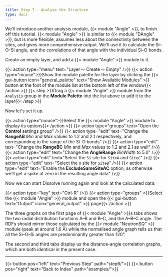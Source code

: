 ```yaml
---
title: Step 7 - Analyse the Structure
type: docs
---
```



We'll introduce another analysis module, {{< module "Angle" >}}, to finish off this tutorial. {{< module "Angle" >}} is similar to {{< module "DAngle" >}}, but is more flexible, assumes less about the connectivity between the sites, and gives more comprehensive output. We'll use it to calculate the Si&ndash;O&ndash;Si angle, and the correlations of that angle with the individual Si&ndash;O bonds.

Create an empty layer, and add a {{< module "Angle" >}} module to it.

{{< action type="menu" text="Layer &#8680; Create &#8680; Empty" />}}
{{< action type="mouse">}}Show the module palette for the layer by clicking the {{< gui-button icon="general_palette" text="Show Available Modules" >}} button at the foot of the module list at the bottom left of the window{{< /action >}}
{{< step >}}Drag a {{< module "Angle" >}} module from the `Analysis` group in the **Module Palette** into the list above to add it to the layer{{< /step >}}

Now let's set it up.

{{< action type="mouse">}}Select the {{< module "Angle" >}} module to display its options{{< /action >}}
{{< action type="groups" text="Open the **Control** settings group" />}}
{{< action type="edit" text="Change the **RangeAB** _Min_ and _Max_ values to 1.2 and 2.1 respectively, and corresponding to the range of the Si&ndash;O bonds" />}}
{{< action type="edit" text="Change the **RangeBC** _Min_ and _Max_ values to 1.2 and 2.1 as well" />}}
{{< action type="edit" text="Change the **AngleRange** _BinWidth_ to 5.0" />}}
{{< action type="edit" text="Select the `Si` site for `SiteA` and `SiteC`" />}}
{{< action type="edit" text="Select the `O` site for `SiteB`" />}}
{{< action type="edit" text="Enable the **ExcludeSameSiteAC** option, as otherwise we'll get a spike at zero in the resulting angle data" />}}


Now we can start Dissolve running again and look at the calculated data:

{{< action type="key" text="Ctrl-R" />}}
{{< action type="groups" >}}Select the {{< module "Angle" >}} module and open the {{< gui-button text="Output" icon="general_output" >}} page{{< /action >}}


The three graphs on the first page of {{< module "Angle" >}}s tabs shows the two radial distribution functions A&ndash;B and B&ndash;C, and the A&ndash;B&ndash;C angle. The RDFs should mirror those calculated by the {{< module "NeutronSQ" >}} module (peak at around 1.6 &#8491;) while the normalised angle graph tells us that all the Si&ndash;O&ndash;Si angles are predominantly greater than 120&deg;.

The second and third tabs display us the distance-angle correlation graphs, which are both identical in the present case.


* * *
{{< button pos="left" text="Previous Step" path="step6/">}}
{{< button pos="right" text="Back to Index" path="examples/">}}
